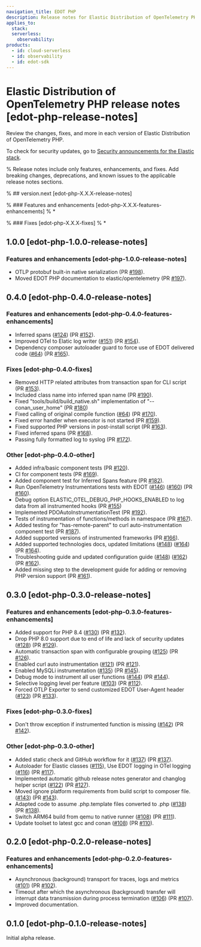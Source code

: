 ```yaml
---
navigation_title: EDOT PHP
description: Release notes for Elastic Distribution of OpenTelemetry PHP.
applies_to:
  stack:
  serverless:
    observability:
products:
  - id: cloud-serverless
  - id: observability
  - id: edot-sdk
---
```


# Elastic Distribution of OpenTelemetry PHP release notes [edot-php-release-notes]

Review the changes, fixes, and more in each version of Elastic Distribution of OpenTelemetry PHP.

To check for security updates, go to [Security announcements for the Elastic stack](https://discuss.elastic.co/c/announcements/security-announcements/31).

% Release notes include only features, enhancements, and fixes. Add breaking changes, deprecations, and known issues to the applicable release notes sections.

% ## version.next [edot-php-X.X.X-release-notes]

% ### Features and enhancements [edot-php-X.X.X-features-enhancements]
% *

% ### Fixes [edot-php-X.X.X-fixes]
% *

## 1.0.0 [edot-php-1.0.0-release-notes]

### Features and enhancements [edot-php-1.0.0-release-notes]

- OTLP protobuf built-in native serialization (PR [#198](https://github.com/elastic/elastic-otel-php/pull/198)).
- Moved EDOT PHP documentation to elastic/opentelemetry (PR [#197](https://github.com/elastic/elastic-otel-php/pull/197)).

## 0.4.0 [edot-php-0.4.0-release-notes]

### Features and enhancements [edot-php-0.4.0-features-enhancements]

- Inferred spans ([#124](https://github.com/elastic/elastic-otel-php/issues/124)) (PR [#152](https://github.com/elastic/elastic-otel-php/pull/152)).
- Improved OTel to Elatic log writer ([#151](https://github.com/elastic/elastic-otel-php/issues/151)) (PR [#154](https://github.com/elastic/elastic-otel-php/pull/154)).
- Dependency composer autoloader guard to force use of EDOT delivered code ([#64](https://github.com/elastic/elastic-otel-php/issues/64)) (PR [#165](https://github.com/elastic/elastic-otel-php/pull/165)).

### Fixes [edot-php-0.4.0-fixes]

- Removed HTTP related attributes from transaction span for CLI script (PR [#153](https://github.com/elastic/elastic-otel-php/pull/153)).
- Included class name into inferred span name (PR [#190](https://github.com/elastic/elastic-otel-php/pull/190)).
- Fixed "tools/build/build_native.sh" implementation of "--conan_user_home"  (PR [#180](https://github.com/elastic/elastic-otel-php/pull/180))
- Fixed calling of original compile function ([#64](https://github.com/elastic/elastic-otel-php/issues/64)) (PR [#170](https://github.com/elastic/elastic-otel-php/pull/170)).
- Fixed error handler when executor is not started  (PR [#159](https://github.com/elastic/elastic-otel-php/pull/159)).
- Fixed supported PHP versions in post-install script  (PR [#163](https://github.com/elastic/elastic-otel-php/pull/163)).
- Fixed inferred spans (PR [#168](https://github.com/elastic/elastic-otel-php/pull/168)).
- Passing fully formatted log to syslog (PR [#172](https://github.com/elastic/elastic-otel-php/pull/172)).

### Other [edot-php-0.4.0-other]

- Added infra/basic component tests  (PR [#120](https://github.com/elastic/elastic-otel-php/pull/120)).
- CI for component tests  (PR [#169](https://github.com/elastic/elastic-otel-php/pull/169)).
- Added component test for Inferred Spans feature  (PR [#182](https://github.com/elastic/elastic-otel-php/pull/182)).
- Run OpenTelemetry Instrumentations tests with EDOT ([#146](https://github.com/elastic/elastic-otel-php/issues/146)) ([#160](https://github.com/elastic/elastic-otel-php/issues/160)) (PR [#160](https://github.com/elastic/elastic-otel-php/pull/160)).
- Debug option ELASTIC_OTEL_DEBUG_PHP_HOOKS_ENABLED to log data from all instrumented hooks (PR [#155](https://github.com/elastic/elastic-otel-php/pull/155))
- Implemented PDOAutoInstrumentationTest (PR [#192](https://github.com/elastic/elastic-otel-php/pull/192)).
- Tests of instrumentation of functions/methods in namespace (PR [#167](https://github.com/elastic/elastic-otel-php/pull/167)).
- Added testing for "has-remote-parent" to curl auto-instrumentation component test (PR [#187](https://github.com/elastic/elastic-otel-php/pull/187)).
- Added supported versions of instrumented frameworks  (PR [#166](https://github.com/elastic/elastic-otel-php/pull/166)).
- Added supported technologies docs, updated limitations ([#148](https://github.com/elastic/elastic-otel-php/issues/148)) ([#164](https://github.com/elastic/elastic-otel-php/issues/164)) (PR [#164](https://github.com/elastic/elastic-otel-php/pull/164)).
- Troubleshooting guide and updated configuration guide ([#148](https://github.com/elastic/elastic-otel-php/issues/148)) ([#162](https://github.com/elastic/elastic-otel-php/issues/162)) (PR [#162](https://github.com/elastic/elastic-otel-php/pull/162)).
- Added missing step to the development guide for adding or removing PHP version support (PR [#161](https://github.com/elastic/elastic-otel-php/pull/161)).

## 0.3.0 [edot-php-0.3.0-release-notes]

### Features and enhancements [edot-php-0.3.0-features-enhancements]

- Added support for PHP 8.4 ([#130](https://github.com/elastic/elastic-otel-php/issues/130)) (PR [#132](https://github.com/elastic/elastic-otel-php/pull/132)).
- Drop PHP 8.0 support due to end of life and lack of security updates ([#128](https://github.com/elastic/elastic-otel-php/issues/128)) (PR [#129](https://github.com/elastic/elastic-otel-php/pull/129)).
- Automatic transaction span with configurable grouping ([#125](https://github.com/elastic/elastic-otel-php/issues/125))  (PR [#126](https://github.com/elastic/elastic-otel-php/pull/126)).
- Enabled curl auto instrumentation ([#121](https://github.com/elastic/elastic-otel-php/issues/121)) (PR [#121](https://github.com/elastic/elastic-otel-php/pull/121)).
- Enabled MySQLi instrumentation ([#135](https://github.com/elastic/elastic-otel-php/issues/135)) (PR [#145](https://github.com/elastic/elastic-otel-php/pull/145)).
- Debug mode to instrument all user functions ([#144](https://github.com/elastic/elastic-otel-php/issues/144)) (PR [#144](https://github.com/elastic/elastic-otel-php/pull/144)).
- Selective logging level per feature ([#103](https://github.com/elastic/elastic-otel-php/issues/103)) (PR [#112](https://github.com/elastic/elastic-otel-php/pull/112)).
- Forced OTLP Exporter to send customized EDOT User-Agent header ([#123](https://github.com/elastic/elastic-otel-php/issues/123))  (PR [#133](https://github.com/elastic/elastic-otel-php/pull/133)).

### Fixes [edot-php-0.3.0-fixes]

- Don't throw exception if instrumented function is missing ([#142](https://github.com/elastic/elastic-otel-php/issues/142)) (PR [#142](https://github.com/elastic/elastic-otel-php/pull/142)).

### Other [edot-php-0.3.0-other]

- Added static check and GitHub workflow for it ([#137](https://github.com/elastic/elastic-otel-php/issues/137)) (PR [#137](https://github.com/elastic/elastic-otel-php/pull/137)).
- Autoloader for Elastic classes ([#115](https://github.com/elastic/elastic-otel-php/issues/115)), Use EDOT logging in OTel logging ([#116](https://github.com/elastic/elastic-otel-php/issues/116)) (PR [#117](https://github.com/elastic/elastic-otel-php/pull/117)).
- Implemented automatic github release notes generator and changlog helper script ([#122](https://github.com/elastic/elastic-otel-php/issues/122)) (PR [#127](https://github.com/elastic/elastic-otel-php/pull/127)).
- Moved ignore platform requirements from build script to composer file. ([#143](https://github.com/elastic/elastic-otel-php/issues/143)) (PR [#143](https://github.com/elastic/elastic-otel-php/pull/143)).
- Adapted code to assume .php.template files converted to .php ([#138](https://github.com/elastic/elastic-otel-php/issues/138)) (PR [#138](https://github.com/elastic/elastic-otel-php/pull/138)).
- Switch ARM64 build from qemu to native runner ([#108](https://github.com/elastic/elastic-otel-php/issues/108))  (PR [#111](https://github.com/elastic/elastic-otel-php/pull/111)).
- Update toolset to latest gcc and conan ([#108](https://github.com/elastic/elastic-otel-php/issues/108)) (PR [#110](https://github.com/elastic/elastic-otel-php/pull/110)).

## 0.2.0 [edot-php-0.2.0-release-notes]

### Features and enhancements [edot-php-0.2.0-features-enhancements]

- Asynchronous (background) transport for traces, logs and metrics ([#101](https://github.com/elastic/elastic-otel-php/issues/101)) (PR [#102](https://github.com/elastic/elastic-otel-php/pull/102)).
- Timeout after which the asynchronous (background) transfer will interrupt data transmission during process termination ([#106](https://github.com/elastic/elastic-otel-php/issues/106)) (PR [#107](https://github.com/elastic/elastic-otel-php/pull/107)).
- Improved documentation.

## 0.1.0 [edot-php-0.1.0-release-notes]

Initial alpha release.
